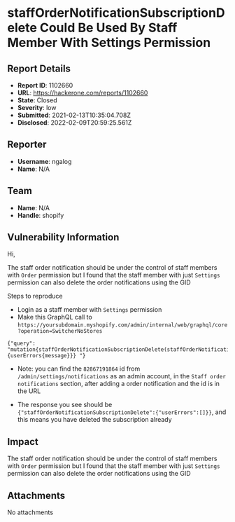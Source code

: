 # staffOrderNotificationSubscriptionDelete Could Be Used By Staff Member With Settings Permission

## Report Details
- **Report ID**: 1102660
- **URL**: https://hackerone.com/reports/1102660
- **State**: Closed
- **Severity**: low
- **Submitted**: 2021-02-13T10:35:04.708Z
- **Disclosed**: 2022-02-09T20:59:25.561Z

## Reporter
- **Username**: ngalog
- **Name**: N/A

## Team
- **Name**: N/A
- **Handle**: shopify

## Vulnerability Information
Hi,

The staff order notification should be under the control of staff members with `Order` permission but I found that the staff member with just `Settings` permission can also delete the order notifications using the GID

Steps to reproduce
- Login as a staff member with `Settings` permission
- Make this GraphQL call to `https://yoursubdomain.myshopify.com/admin/internal/web/graphql/core?operation=SwitcherNoStores`

```
{"query": "mutation{staffOrderNotificationSubscriptionDelete(staffOrderNotificationSubscriptionId:\"gid://shopify/StaffOrderNotificationSubscription/82867191864\"){userErrors{message}}} "}
```

- Note: you can find the `82867191864` id from `/admin/settings/notifications` as an admin account, in the `Staff order notifications` section, after adding a order notification and the id is in the URL

- The response you see should be `{"staffOrderNotificationSubscriptionDelete":{"userErrors":[]}}`, and this means you have deleted the subscription already

## Impact

The staff order notification should be under the control of staff members with `Order` permission but I found that the staff member with just `Settings` permission can also delete the order notifications using the GID

## Attachments
No attachments
